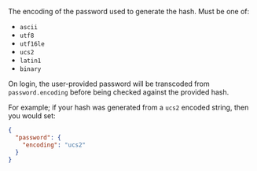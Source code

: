 The encoding of the password used to generate the hash. Must be one of:

* `ascii`
* `utf8`
* `utf16le`
* `ucs2`
* `latin1`
* `binary`

On login, the user-provided password will be transcoded from `password.encoding` before being checked against the provided hash.

For example; if your hash was generated from a `ucs2` encoded string, then you would set:

```json
{
  "password": {
    "encoding": "ucs2"
  }
}
```